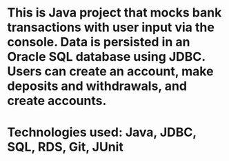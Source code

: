 # This is Java project that mocks bank transactions with user input via the console. Data is persisted in an Oracle SQL database using JDBC. Users can create an account, make deposits and withdrawals, and create accounts.
# Technologies used: Java, JDBC, SQL, RDS, Git, JUnit
